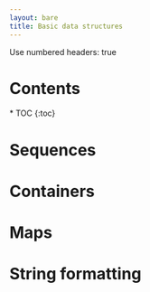 ```yaml
---
layout: bare
title: Basic data structures
---
```

Use numbered headers: true

<h1>Contents</h1>
* TOC
{:toc}

# Sequences

# Containers

# Maps

# String formatting
